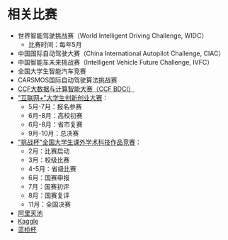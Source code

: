 # 相关比赛

- 世界智能驾驶挑战赛（World Intelligent Driving Challenge, WIDC）
  - 比赛时间：每年5月
- 中国国际自动驾驶大赛（China International Autopilot Challenge, CIAC）
- 中国智能车未来挑战赛（Intelligent Vehicle Future Challenge, IVFC）
- 全国大学生智能汽车竞赛
- CARSMOS国际自动驾驶算法挑战赛
- [CCF大数据与计算智能大赛（CCF BDCI）](https://mp.weixin.qq.com/s/5BZJJiMvJyFKYUPUwZmzaw)
- ["互联网+"大学生创新创业大赛](https://cy.ncss.cn/)：
  - 5月-7月：报名参赛
  - 6月-8月：高校初赛
  - 6月-8月：省市复赛
  - 9月-10月：总决赛
- ["挑战杯"全国大学生课外学术科技作品竞赛](https://link.zhihu.com/?target=http%3A//tiaozhanbei.net)：
  - 2月：比赛启动
  - 3月：校级比赛
  - 4-5月：省级比赛
  - 6月：国赛申报
  - 7月：国赛初评
  - 8月：国赛复评
  - 11月：全国决赛
- [阿里天池](https://link.zhihu.com/?target=https%3A//tianchi.aliyun.com/)
- [Kaggle](https://link.zhihu.com/?target=https%3A//www.kaggle.com/)
- [蓝桥杯](https://link.zhihu.com/?target=https%3A//dasai.lanqiao.cn/)